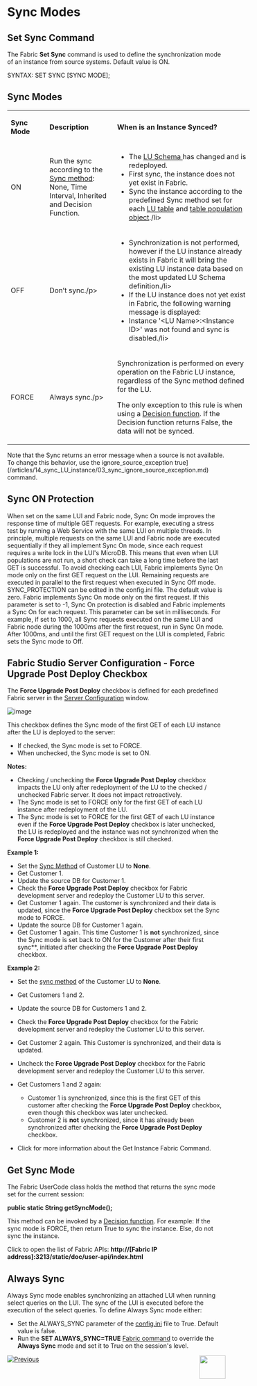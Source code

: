 # Sync Modes

## Set Sync Command 
The Fabric **Set Sync** command is used to define the synchronization mode of an instance from source systems. Default value is ON.

SYNTAX: SET SYNC [SYNC MODE];

## Sync Modes
<table style="width: 560px;">
<tbody>
<tr>
<td style="width: 76px;">
<p><strong>Sync Mode</strong></p>
</td>
<td style="width: 146px;">
<p><strong>Description</strong></p>
</td>
<td style="width: 316px;">
<p><strong>When is an Instance Synced?</strong></p>
</td>
</tr>
<tr>
<td style="width: 76px;">
<p>ON</p>
</td>
<td style="width: 146px;">
<p>Run the sync according to the <a href="/articles/14_sync_LU_instance/04_sync_methods.md">Sync method</a>: None, Time Interval, Inherited and Decision Function.</p>
</td>
<td style="width: 316px;">
<ul>
<li>The <a href="/articles/03_logical_units/03_LU_schema_window.md"> LU Schema </a> has changed and is redeployed.</li>
<li>First sync, the instance does not yet exist in Fabric.</li>
<li>Sync the instance according to the predefined Sync method set for each <a href="/articles/06_LU_tables/01_LU_tables_overview.md">LU table</a> and <a href="/articles/07_table_population/01_table_population_overview.md">table population object</a>./li>
</ul> 
</td>
</tr>
<tr>
<td style="width: 76px;">
<p>OFF</p>
</td>
<td style="width: 146px;">
<p>Don&rsquo;t sync./p>
</td>
<td style="width: 316px;">
<ul>
<li>Synchronization is not performed, however if the LU instance already exists in Fabric it will bring the existing LU instance data based on the most updated LU Schema definition./li>
<li>If the LU instance does not yet exist in Fabric, the following warning message is displayed:</li>
<li>Instance '&lt;LU Name&gt;:&lt;Instance ID&gt;' was not found and sync is disabled./li>
</ul>
</td>
</tr>
<tr>
<td style="width: 76px;">
<p>FORCE</p>
</td>
<td style="width: 146px;">
<p>Always sync./p>
</td>
<td style="width: 316px;">
<p>Synchronization is performed on every operation on the Fabric LU instance, regardless of the Sync method defined for the LU.</p>
<p>The only exception to this rule is when using a <a href="/articles/14_sync_LU_instance/05_sync_decision_functions.md">Decision function</a>. If the Decision function returns False, the data will not be synced.</p>
</td>
</tr>
</tbody>
</table>

Note that the Sync returns an error message when a source is not available. To change this behavior, use the  ignore_source_exception true](/articles/14_sync_LU_instance/03_sync_ignore_source_exception.md) command.

## Sync ON Protection

When set  on the same LUI and Fabric node, Sync On mode improves the response time of multiple GET requests. For example, executing a stress test by running a Web Service with the same LUI on multiple threads. 
In principle, multiple requests on the same LUI and Fabric node are executed sequentially if they all implement Sync On mode, since each request requires a write lock in the LUI's MicroDB. This means that even when LUI populations are not run, a short check can take a long time before the last GET is successful.
To avoid checking each LUI, Fabric implements Sync On mode only on the first GET request on the LUI. Remaining requests are executed in parallel to the first request when executed in Sync Off mode.
SYNC_PROTECTION can be edited in the config.ini file. The default value is zero. 
Fabric implements Sync On mode only on the first request. If this parameter is set to -1, Sync On protection is disabled and Fabric implements a Sync On for each request.
This parameter can be set in milliseconds. For example, if set to 1000, all Sync requests executed on the same LUI and Fabric node during the 1000ms after the first request, run in Sync On mode. After 1000ms, and until the first GET request on the LUI is completed, Fabric sets the Sync mode to Off.


## Fabric Studio Server Configuration - Force Upgrade Post Deploy Checkbox
The **Force Upgrade Post Deploy** checkbox is defined for each predefined Fabric server in the [Server Configuration](/articles/04_fabric_studio/04_user_preferences.md#what-is-the-purpose-of-the-server-configuration-tab) window.

![image](/articles/14_sync_LU_instance/images/6_2_server_configuration_window.png)

This checkbox defines the Sync mode of the first GET of each LU instance after the LU is deployed to the server:
* If checked, the Sync mode is set to FORCE.
* When unchecked, the Sync mode is set to ON.

**Notes:**
* Checking / unchecking the **Force Upgrade Post Deploy** checkbox impacts the LU only after redeployment of the LU to the checked / unchecked Fabric server. It does not impact retroactively.
* The Sync mode is set to FORCE only for the first GET of each LU instance after redeployment of the LU.  
* The Sync mode is set to FORCE for the first GET of each LU instance even if the **Force Upgrade Post Deploy** checkbox is later unchecked, the LU is redeployed and the instance was not synchronized when the **Force Upgrade Post Deploy** checkbox is still checked.

**Example 1:**
* Set the [Sync Method](/articles/14_sync_LU_instance/04_sync_methods.md) of Customer LU to **None**.
* Get Customer 1.
* Update the source DB for Customer 1. 
* Check the **Force Upgrade Post Deploy** checkbox for Fabric development server and redeploy the Customer LU to this server. 
* Get Customer 1 again. The customer is synchronized and their data is updated, since the  **Force Upgrade Post Deploy** checkbox set the Sync mode to FORCE.
* Update the source DB for Customer 1 again.
* Get Customer 1 again.  This time Customer 1 is **not** synchronized, since the Sync mode is set back to ON for the Customer after their first sync**, initiated after checking the **Force Upgrade Post Deploy** checkbox.

**Example 2:**
* Set the [sync method](/articles/14_sync_LU_instance/04_sync_methods.md) of the Customer LU to **None**.
* Get Customers 1 and 2.
* Update the source DB for Customers 1 and 2.
* Check the **Force Upgrade Post Deploy** checkbox for the Fabric development server and redeploy the Customer LU to this server. 
* Get Customer 2 again. This Customer is synchronized, and their data is updated. 
* Uncheck the **Force Upgrade Post Deploy** checkbox for the Fabric development server and redeploy the Customer LU to this server. 
* Get Customers 1 and 2 again: 
  * Customer 1 is synchronized, since this is the first GET of this customer after checking the **Force Upgrade Post Deploy** checkbox, even though this checkbox was later unchecked.
  * Customer 2 is **not** synchronized, since it has already been synchronized after checking the **Force Upgrade Post Deploy** checkbox.

* Click for more information about the Get Instance Fabric Command.

## Get Sync Mode
The Fabric UserCode class holds the method that returns the sync mode set for the current session: 

**public static String getSyncMode();**

This method can be invoked by a [Decision function](/articles/14_sync_LU_instance/05_sync_decision_functions.md). For example:
If the sync mode is FORCE, then return True to sync the instance. Else, do not sync the instance.

Click to open the list of Fabric APIs: **http://[Fabric IP address]:3213/static/doc/user-api/index.html**

## Always Sync
Always Sync mode enables synchronizing an attached LUI when running select queries on the LUI. The sync of the LUI is executed before the execution of the select queries.
To define Always Sync mode either:
   - Set the ALWAYS_SYNC parameter of the [config.ini](/articles/02_fabric_architecture/04_fabric_commands.md#fabric-commands) file to True. Default value is false.
   - Run the **SET ALWAYS_SYNC=TRUE** [Fabric command](/articles/02_fabric_architecture/04_fabric_commands.md#fabric-commands) to override the **Always Sync** mode and set it to True on the session's level. 

[![Previous](/articles/images/Previous.png)](/articles/14_sync_LU_instance/01_sync_LUI_overview.md)[<img align="right" width="60" height="54" src="/articles/images/Next.png">](/articles/14_sync_LU_instance/03_sync_ignore_source_exception.md)


